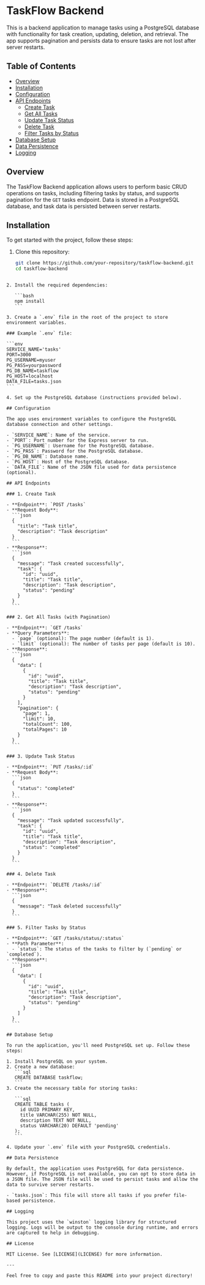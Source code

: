 # TaskFlow Backend
This is a backend application to manage tasks using a PostgreSQL database with functionality for task creation, updating, deletion, and retrieval. The app supports pagination and persists data to ensure tasks are not lost after server restarts.

## Table of Contents

- [Overview](#overview)
- [Installation](#installation)
- [Configuration](#configuration)
- [API Endpoints](#api-endpoints)
  - [Create Task](#create-task)
  - [Get All Tasks](#get-all-tasks)
  - [Update Task Status](#update-task-status)
  - [Delete Task](#delete-task)
  - [Filter Tasks by Status](#filter-tasks-by-status)
- [Database Setup](#database-setup)
- [Data Persistence](#data-persistence)
- [Logging](#logging)

## Overview

The TaskFlow Backend application allows users to perform basic CRUD operations on tasks, including filtering tasks by status, and supports pagination for the `GET` tasks endpoint. Data is stored in a PostgreSQL database, and task data is persisted between server restarts.

## Installation

To get started with the project, follow these steps:

1. Clone this repository:
   ```bash
   git clone https://github.com/your-repository/taskflow-backend.git
   cd taskflow-backend
   ```
````

2. Install the required dependencies:

   ```bash
   npm install
   ```

3. Create a `.env` file in the root of the project to store environment variables.

### Example `.env` file:

```env
SERVICE_NAME='tasks'
PORT=3000
PG_USERNAME=myuser
PG_PASS=yourpassword
PG_DB_NAME=taskflow
PG_HOST=localhost
DATA_FILE=tasks.json
```

4. Set up the PostgreSQL database (instructions provided below).

## Configuration

The app uses environment variables to configure the PostgreSQL database connection and other settings.

- `SERVICE_NAME`: Name of the service.
- `PORT`: Port number for the Express server to run.
- `PG_USERNAME`: Username for the PostgreSQL database.
- `PG_PASS`: Password for the PostgreSQL database.
- `PG_DB_NAME`: Database name.
- `PG_HOST`: Host of the PostgreSQL database.
- `DATA_FILE`: Name of the JSON file used for data persistence (optional).

## API Endpoints

### 1. Create Task

- **Endpoint**: `POST /tasks`
- **Request Body**:
  ```json
  {
    "title": "Task title",
    "description": "Task description"
  }
  ```
- **Response**:
  ```json
  {
    "message": "Task created successfully",
    "task": {
      "id": "uuid",
      "title": "Task title",
      "description": "Task description",
      "status": "pending"
    }
  }
  ```

### 2. Get All Tasks (with Pagination)

- **Endpoint**: `GET /tasks`
- **Query Parameters**:
  - `page` (optional): The page number (default is 1).
  - `limit` (optional): The number of tasks per page (default is 10).
- **Response**:
  ```json
  {
    "data": [
      {
        "id": "uuid",
        "title": "Task title",
        "description": "Task description",
        "status": "pending"
      }
    ],
    "pagination": {
      "page": 1,
      "limit": 10,
      "totalCount": 100,
      "totalPages": 10
    }
  }
  ```

### 3. Update Task Status

- **Endpoint**: `PUT /tasks/:id`
- **Request Body**:
  ```json
  {
    "status": "completed"
  }
  ```
- **Response**:
  ```json
  {
    "message": "Task updated successfully",
    "task": {
      "id": "uuid",
      "title": "Task title",
      "description": "Task description",
      "status": "completed"
    }
  }
  ```

### 4. Delete Task

- **Endpoint**: `DELETE /tasks/:id`
- **Response**:
  ```json
  {
    "message": "Task deleted successfully"
  }
  ```

### 5. Filter Tasks by Status

- **Endpoint**: `GET /tasks/status/:status`
- **Path Parameter**:
  - `status`: The status of the tasks to filter by (`pending` or `completed`).
- **Response**:
  ```json
  {
    "data": [
      {
        "id": "uuid",
        "title": "Task title",
        "description": "Task description",
        "status": "pending"
      }
    ]
  }
  ```

## Database Setup

To run the application, you'll need PostgreSQL set up. Follow these steps:

1. Install PostgreSQL on your system.
2. Create a new database:
   ```sql
   CREATE DATABASE taskflow;
   ```
3. Create the necessary table for storing tasks:

   ```sql
   CREATE TABLE tasks (
     id UUID PRIMARY KEY,
     title VARCHAR(255) NOT NULL,
     description TEXT NOT NULL,
     status VARCHAR(20) DEFAULT 'pending'
   );
   ```

4. Update your `.env` file with your PostgreSQL credentials.

## Data Persistence

By default, the application uses PostgreSQL for data persistence. However, if PostgreSQL is not available, you can opt to store data in a JSON file. The JSON file will be used to persist tasks and allow the data to survive server restarts.

- `tasks.json`: This file will store all tasks if you prefer file-based persistence.

## Logging

This project uses the `winston` logging library for structured logging. Logs will be output to the console during runtime, and errors are captured to help in debugging.

## License

MIT License. See [LICENSE](LICENSE) for more information.

---

Feel free to copy and paste this README into your project directory!
